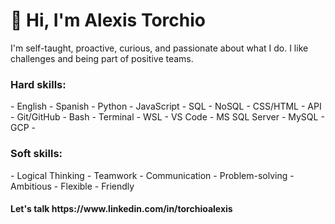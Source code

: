 <h1>👋 Hi, I'm Alexis Torchio </h1>
I'm self-taught, proactive, curious, and passionate about what I do. I like challenges and being part of positive teams.

<h3>Hard skills:</h3>
- English - Spanish - Python - JavaScript - SQL - NoSQL - CSS/HTML - API - Git/GitHub - Bash - Terminal - WSL - VS Code - MS SQL Server - MySQL - GCP -

<h3>Soft skills:</h3>
- Logical Thinking - Teamwork - Communication - Problem-solving - Ambitious - Flexible - Friendly

<h4>Let's talk https://www.linkedin.com/in/torchioalexis </h4>

<!---
torchioalexis/torchioalexis is a ✨ special ✨ repository because its `README.md` (this file) appears on your GitHub profile.
You can click the Preview link to take a look at your changes.
--->

